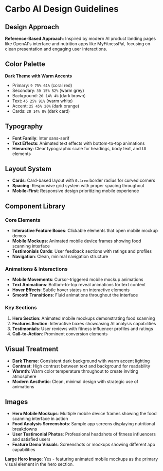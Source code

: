 # Carbo AI Design Guidelines

## Design Approach
**Reference-Based Approach**: Inspired by modern AI product landing pages like OpenAI's interface and nutrition apps like MyFitnessPal, focusing on clean presentation and engaging user interactions.

## Color Palette
**Dark Theme with Warm Accents**
- Primary: `9 75% 61%` (coral red)
- Secondary: `30 15% 52%` (warm grey)  
- Background: `20 14% 4%` (dark brown)
- Text: `45 25% 91%` (warm white)
- Accent: `25 45% 20%` (dark orange)
- Cards: `20 14% 8%` (dark card)

## Typography
- **Font Family**: Inter sans-serif
- **Text Effects**: Animated text effects with bottom-to-top animations
- **Hierarchy**: Clear typographic scale for headings, body text, and UI elements

## Layout System
- **Cards**: Card-based layout with `0.4rem` border radius for curved corners
- **Spacing**: Responsive grid system with proper spacing throughout
- **Mobile-First**: Responsive design prioritizing mobile experience

## Component Library

### Core Elements
- **Interactive Feature Boxes**: Clickable elements that open mobile mockup demos
- **Mobile Mockups**: Animated mobile device frames showing food scanning interface
- **Testimonials Cards**: User feedback sections with ratings and profiles
- **Navigation**: Clean, minimal navigation structure

### Animations & Interactions
- **Mobile Movements**: Cursor-triggered mobile mockup animations
- **Text Animations**: Bottom-to-top reveal animations for text content
- **Hover Effects**: Subtle hover states on interactive elements
- **Smooth Transitions**: Fluid animations throughout the interface

### Key Sections
1. **Hero Section**: Animated mobile mockups demonstrating food scanning
2. **Features Section**: Interactive boxes showcasing AI analysis capabilities
3. **Testimonials**: User reviews with fitness influencer profiles and ratings
4. **Call-to-Action**: Prominent conversion elements

## Visual Treatment
- **Dark Theme**: Consistent dark background with warm accent lighting
- **Contrast**: High contrast between text and background for readability
- **Warmth**: Warm color temperature throughout to create inviting atmosphere
- **Modern Aesthetic**: Clean, minimal design with strategic use of animations

## Images
- **Hero Mobile Mockups**: Multiple mobile device frames showing the food scanning interface in action
- **Food Analysis Screenshots**: Sample app screens displaying nutritional breakdowns
- **User Testimonial Photos**: Professional headshots of fitness influencers and satisfied users
- **Feature Demo Visuals**: Screenshots or mockups showing different app capabilities

**Large Hero Image**: Yes - featuring animated mobile mockups as the primary visual element in the hero section.